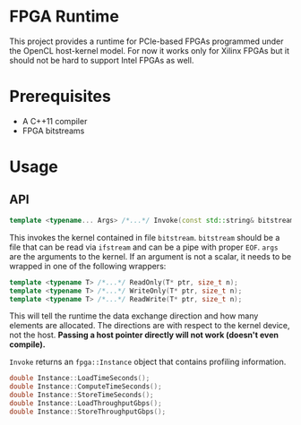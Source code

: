 # FPGA Runtime

This project provides a runtime for PCIe-based FPGAs programmed under the OpenCL host-kernel model.
For now it works only for Xilinx FPGAs but it should not be hard to support Intel FPGAs as well.

# Prerequisites

+ A C++11 compiler
+ FPGA bitstreams

# Usage

## API

```C++
template <typename... Args> /*...*/ Invoke(const std::string& bitstream, Args&&... args);
```
This invokes the kernel contained in file `bitstream`.
`bitstream` should be a file that can be read via `ifstream` and can be a pipe with proper `EOF`.
`args` are the arguments to the kernel.
If an argument is not a scalar, it needs to be wrapped in one of the following wrappers:

```C++
template <typename T> /*...*/ ReadOnly(T* ptr, size_t n);
template <typename T> /*...*/ WriteOnly(T* ptr, size_t n);
template <typename T> /*...*/ ReadWrite(T* ptr, size_t n);
```
This will tell the runtime the data exchange direction and how many elements are allocated.
The directions are with respect to the kernel device, not the host.
**Passing a host pointer directly will not work (doesn't even compile).**

 `Invoke` returns an `fpga::Instance` object that contains profiling information.
 ```C++
double Instance::LoadTimeSeconds();
double Instance::ComputeTimeSeconds();
double Instance::StoreTimeSeconds();
double Instance::LoadThroughputGbps();
double Instance::StoreThroughputGbps();
 ```

